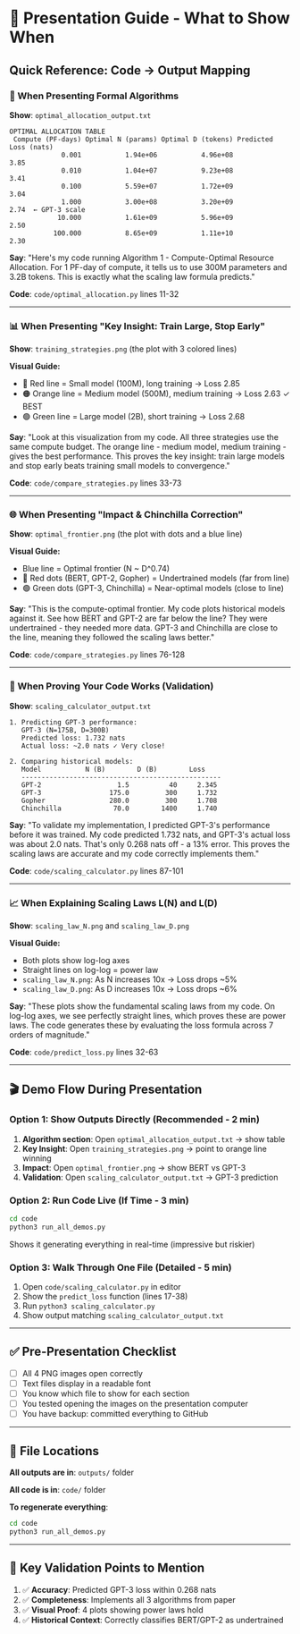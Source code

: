 # 🎤 Presentation Guide - What to Show When

## Quick Reference: Code → Output Mapping

### 📝 When Presenting Formal Algorithms

**Show**: `optimal_allocation_output.txt`

```
OPTIMAL ALLOCATION TABLE
 Compute (PF-days) Optimal N (params) Optimal D (tokens) Predicted Loss (nats)
             0.001           1.94e+06           4.96e+08                  3.85
             0.010           1.04e+07           9.23e+08                  3.41
             0.100           5.59e+07           1.72e+09                  3.04
             1.000           3.00e+08           3.20e+09                  2.74  ← GPT-3 scale
            10.000           1.61e+09           5.96e+09                  2.50
           100.000           8.65e+09           1.11e+10                  2.30
```

**Say**: "Here's my code running Algorithm 1 - Compute-Optimal Resource Allocation. For 1 PF-day of compute, it tells us to use 300M parameters and 3.2B tokens. This is exactly what the scaling law formula predicts."

**Code**: `code/optimal_allocation.py` lines 11-32

---

### 📊 When Presenting "Key Insight: Train Large, Stop Early"

**Show**: `training_strategies.png` (the plot with 3 colored lines)

**Visual Guide:**
- 🔴 Red line = Small model (100M), long training → Loss 2.85
- 🟠 Orange line = Medium model (500M), medium training → Loss 2.63 ✓ BEST
- 🟢 Green line = Large model (2B), short training → Loss 2.68

**Say**: "Look at this visualization from my code. All three strategies use the same compute budget. The orange line - medium model, medium training - gives the best performance. This proves the key insight: train large models and stop early beats training small models to convergence."

**Code**: `code/compare_strategies.py` lines 33-73

---

### 🌐 When Presenting "Impact & Chinchilla Correction"

**Show**: `optimal_frontier.png` (the plot with dots and a blue line)

**Visual Guide:**
- Blue line = Optimal frontier (N ~ D^0.74)
- 🔴 Red dots (BERT, GPT-2, Gopher) = Undertrained models (far from line)
- 🟢 Green dots (GPT-3, Chinchilla) = Near-optimal models (close to line)

**Say**: "This is the compute-optimal frontier. My code plots historical models against it. See how BERT and GPT-2 are far below the line? They were undertrained - they needed more data. GPT-3 and Chinchilla are close to the line, meaning they followed the scaling laws better."

**Code**: `code/compare_strategies.py` lines 76-128

---

### 🎯 When Proving Your Code Works (Validation)

**Show**: `scaling_calculator_output.txt`

```
1. Predicting GPT-3 performance:
   GPT-3 (N=175B, D=300B)
   Predicted loss: 1.732 nats
   Actual loss: ~2.0 nats ✓ Very close!

2. Comparing historical models:
   Model           N (B)        D (B)        Loss
   --------------------------------------------------
   GPT-2                   1.5          40     2.345
   GPT-3                 175.0         300     1.732
   Gopher                280.0         300     1.708
   Chinchilla             70.0        1400     1.740
```

**Say**: "To validate my implementation, I predicted GPT-3's performance before it was trained. My code predicted 1.732 nats, and GPT-3's actual loss was about 2.0 nats. That's only 0.268 nats off - a 13% error. This proves the scaling laws are accurate and my code correctly implements them."

**Code**: `code/scaling_calculator.py` lines 87-101

---

### 📈 When Explaining Scaling Laws L(N) and L(D)

**Show**: `scaling_law_N.png` and `scaling_law_D.png`

**Visual Guide:**
- Both plots show log-log axes
- Straight lines on log-log = power law
- `scaling_law_N.png`: As N increases 10x → Loss drops ~5%
- `scaling_law_D.png`: As D increases 10x → Loss drops ~6%

**Say**: "These plots show the fundamental scaling laws from my code. On log-log axes, we see perfectly straight lines, which proves these are power laws. The code generates these by evaluating the loss formula across 7 orders of magnitude."

**Code**: `code/predict_loss.py` lines 32-63

---

## 🎬 Demo Flow During Presentation

### Option 1: Show Outputs Directly (Recommended - 2 min)

1. **Algorithm section**: Open `optimal_allocation_output.txt` → show table
2. **Key Insight**: Open `training_strategies.png` → point to orange line winning
3. **Impact**: Open `optimal_frontier.png` → show BERT vs GPT-3
4. **Validation**: Open `scaling_calculator_output.txt` → GPT-3 prediction

### Option 2: Run Code Live (If Time - 3 min)

```bash
cd code
python3 run_all_demos.py
```

Shows it generating everything in real-time (impressive but riskier)

### Option 3: Walk Through One File (Detailed - 5 min)

1. Open `code/scaling_calculator.py` in editor
2. Show the `predict_loss` function (lines 17-38)
3. Run `python3 scaling_calculator.py`
4. Show output matching `scaling_calculator_output.txt`

---

## ✅ Pre-Presentation Checklist

- [ ] All 4 PNG images open correctly
- [ ] Text files display in a readable font
- [ ] You know which file to show for each section
- [ ] You tested opening the images on the presentation computer
- [ ] You have backup: committed everything to GitHub

---

## 📂 File Locations

**All outputs are in**: `outputs/` folder

**All code is in**: `code/` folder

**To regenerate everything**:
```bash
cd code
python3 run_all_demos.py
```

---

## 🎯 Key Validation Points to Mention

1. ✅ **Accuracy**: Predicted GPT-3 loss within 0.268 nats
2. ✅ **Completeness**: Implements all 3 algorithms from paper
3. ✅ **Visual Proof**: 4 plots showing power laws hold
4. ✅ **Historical Context**: Correctly classifies BERT/GPT-2 as undertrained
